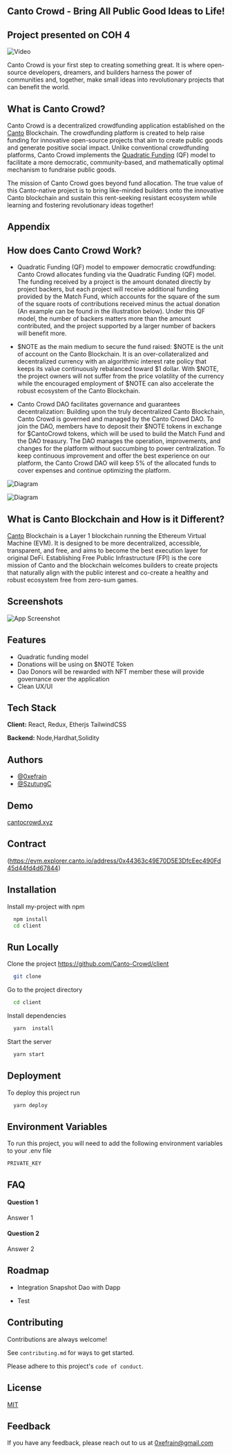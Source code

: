 


## Canto Crowd - Bring All Public Good Ideas to Life!

## Project presented on  COH 4 

![Video](https://www.youtube.com/watch?v=jSy3g7_Puvk)

Canto Crowd is your first step to creating something great. It is where open-source developers, dreamers, and builders harness the power of communities and, together, make small ideas into revolutionary projects that can benefit the world. 



## What is Canto Crowd?

Canto Crowd is a decentralized crowdfunding application established on the [Canto](https://canto.io/) Blockchain. The crowdfunding platform is created to help raise funding for innovative open-source projects that aim to create public goods and generate positive social impact. Unlike conventional crowdfunding platforms, Canto Crowd implements the [Quadratic Funding](https://www.radicalxchange.org/concepts/plural-funding/) (QF) model to facilitate a more democratic, community-based, and mathematically optimal mechanism to fundraise public goods.

The mission of Canto Crowd goes beyond fund allocation. The true value of this Canto-native project is to bring like-minded builders onto the innovative Canto blockchain and sustain this rent-seeking resistant ecosystem while learning and fostering revolutionary ideas together!



## Appendix

## How does Canto Crowd Work?
- Quadratic Funding (QF) model to empower democratic crowdfunding: Canto Crowd allocates funding via the Quadratic Funding (QF) model. The funding received by a project is the amount donated directly by project backers, but each project will receive additional funding provided by the Match Fund, which accounts for the square of the sum of the square roots of contributions received minus the actual donation (An example can be found in the illustration below). Under this QF model, the number of backers matters more than the amount contributed, and the project supported by a larger number of backers will benefit more. 

- $NOTE as the main medium to secure the fund raised: $NOTE is the unit of account on the Canto Blockchain. It is an over-collateralized and decentralized currency with an algorithmic interest rate policy that keeps its value continuously rebalanced toward $1 dollar. With $NOTE, the project owners will not suffer from the price volatility of the currency while the encouraged employment of $NOTE can also accelerate the robust ecosystem of the Canto Blockchain.

- Canto Crowd DAO facilitates governance and guarantees decentralization: Building upon the truly decentralized Canto Blockchain, Canto Crowd is governed and managed by the Canto Crowd DAO. To join the DAO, members have to deposit their $NOTE tokens in exchange for $CantoCrowd tokens, which will be used to build the Match Fund and the DAO treasury. The DAO manages the operation, improvements, and changes for the platform without succumbing to power centralization. To keep continuous improvement and offer the best experience on our platform, the Canto Crowd DAO will keep 5% of the allocated funds to cover expenses and continue optimizing the platform.



![Diagram](https://cantocrowd-bucket.us-southeast-1.linodeobjects.com/cantoproject.png)

![Diagram](https://cantocrowd-bucket.us-southeast-1.linodeobjects.com/cantocrowdvote.png)



## What is Canto Blockchain and How is it Different?

[Canto](https://canto.io/) Blockchain is a Layer 1 blockchain running the Ethereum Virtual Machine (EVM). It is designed to be more decentralized, accessible, transparent, and free, and aims to become the best execution layer for original DeFi. Establishing Free Public Infrastructure (FPI) is the core mission of Canto and the blockchain welcomes builders to create projects that naturally align with the public interest and co-create a healthy and robust ecosystem free from zero-sum games.



## Screenshots

![App Screenshot](https://cantocrowd-bucket.us-southeast-1.linodeobjects.com/cantosite.png)


## Features

- Quadratic funding model
- Donations will be using on $NOTE Token 
- Dao Donors will be rewarded with NFT member these will provide governance over the application 
- Clean UX/UI 


## Tech Stack

**Client:** React, Redux, Etherjs TailwindCSS

**Backend:** Node,Hardhat,Solidity


## Authors

- [@0xefrain](https://www.github.com/0xefrain)
- [@SzutungC](https://www.github.com/SzutungC)


## Demo

<a href="https://cantocrowd-0493ed03cd6ee011f736f85b72d1.webflow.io/" target="_blank">cantocrowd.xyz</a>


## Contract

(https://evm.explorer.canto.io/address/0x44363c49E70D5E3DfcEec490Fd45d44fd4d67844)






## Installation

Install my-project with npm

```bash
  npm install 
  cd client
```
    
## Run Locally

Clone the project
https://github.com/Canto-Crowd/client
```bash
  git clone 
```

Go to the project directory

```bash
  cd client
```

Install dependencies

```bash
  yarn  install
```

Start the server

```bash
  yarn start
```


## Deployment

To deploy this project run

```bash
  yarn deploy
```


## Environment Variables

To run this project, you will need to add the following environment variables to your .env file

`PRIVATE_KEY`




## FAQ

#### Question 1

Answer 1

#### Question 2

Answer 2


## Roadmap

- Integration Snapshot Dao with Dapp

- Test



## Contributing

Contributions are always welcome!

See `contributing.md` for ways to get started.

Please adhere to this project's `code of conduct`.


## License

[MIT](https://choosealicense.com/licenses/mit/)


## Feedback

If you have any feedback, please reach out to us at 0xefrain@gmail.com

